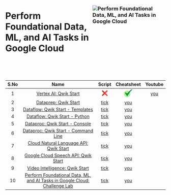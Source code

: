 [youtube]: /assets/yt.png
[cross]: /assets/cross.jpg
[tick]: /assets/tick.jpg

### <img src="https://cdn.qwiklabs.com/ftZ5995WEhd6cF%2BEbjAVeqjKRiZswKm%2BrxO1hSuz82U%3D" alt="Perform Foundational Data, ML, and AI Tasks in Google Cloud" title="Perform Foundational Data, ML, and AI Tasks in Google Cloud" align="right" height="160" width="230"/>

# Perform Foundational Data, ML, and AI Tasks in Google Cloud

<br>
<br>
<br>


| S.No | Name | Script | Cheatsheet | Youtube |
| :--: | :---: | :------: | :--------: | :------: |
| 1 | [Vertex AI: Qwik Start](https://www.cloudskillsboost.google/focuses/18940?parent=catalog) | [![cross][cross]]() | [![tick][tick]](Cheatsheets/GSP917/CHEATSHEET.md) | [you]() |
| 2 | [Dataprep: Qwik Start](https://www.cloudskillsboost.google/focuses/584?parent=catalog) | [tick]() | [you]() |
| 3 | [Dataflow: Qwik Start - Templates](https://www.cloudskillsboost.google/focuses/1101?parent=catalog) | [tick]() | [you]() |
| 4 | [Dataflow: Qwik Start - Python](https://www.cloudskillsboost.google/focuses/1100?parent=catalog) | [tick]() | [you]() |
| 5 | [Dataproc: Qwik Start - Console](https://www.cloudskillsboost.google/focuses/586?parent=catalog) | [tick]() | [you]() |
| 6 | [Dataproc: Qwik Start - Command Line](https://www.cloudskillsboost.google/focuses/585?parent=catalog) | [tick]() | [you]() |
| 7 | [Cloud Natural Language API: Qwik Start](https://www.cloudskillsboost.google/focuses/582?parent=catalog) | [tick]() | [you]() |
| 8 | [Google Cloud Speech API: Qwik Start](https://www.cloudskillsboost.google/focuses/588?parent=catalog) | [tick]() | [you]() |
| 9 | [Video Intelligence: Qwik Start](https://www.cloudskillsboost.google/focuses/603?parent=catalog) | [tick]() | [you]() |
| 10 | [Perform Foundational Data, ML, and AI Tasks in Google Cloud: Challenge Lab](https://www.cloudskillsboost.google/focuses/11044?parent=catalog) | [tick]() | [you]() |
